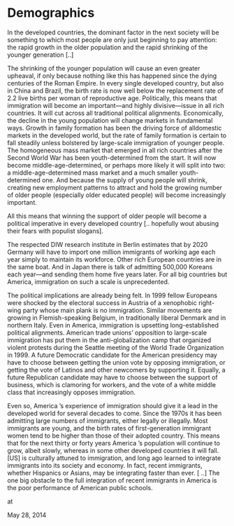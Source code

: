 # Demographics
In the developed countries, the dominant factor in the next society will be something to which most people are only just beginning to pay attention: the rapid growth in the older population and the rapid shrinking of the younger generation [..]

The shrinking of the younger population will cause an even greater upheaval, if only because nothing like this has happened since the dying centuries of the Roman Empire. In every single developed country, but also in China and Brazil, the birth rate is now well below the replacement rate of 2.2 live births per woman of reproductive age. Politically, this means that immigration will become an important—and highly divisive—issue in all rich countries. It will cut across all traditional political alignments. Economically, the decline in the young population will change markets in fundamental ways. Growth in family formation has been the driving force of alldomestic markets in the developed world, but the rate of family formation is certain to fall steadily unless bolstered by large-scale immigration of younger people. The homogeneous mass market that emerged in all rich countries after the Second World War has been youth-determined from the start. It will now become middle-age-determined, or perhaps more likely it will split into two: a middle-age-determined mass market and a much smaller youth-determined one. And because the supply of young people will shrink, creating new employment patterns to attract and hold the growing number of older people (especially older educated people) will become increasingly important.

All this means that winning the support of older people will become a political imperative in every developed country [.. hopefully wout abusing their fears with populist slogans]. 

The respected DIW research institute in Berlin estimates that by 2020 Germany will have to import one million immigrants of working age each year simply to maintain its workforce. Other rich European countries are in the same boat. And in Japan there is talk of admitting 500,000 Koreans each year—and sending them home five years later. For all big countries but America, immigration on such a scale is unprecedented.

The political implications are already being felt. In 1999 fellow Europeans were shocked by the electoral success in Austria of a xenophobic right-wing party whose main plank is no immigration. Similar movements are growing in Flemish-speaking Belgium, in traditionally liberal Denmark and in northern Italy. Even in America, immigration is upsetting long-established political alignments. American trade unions’ opposition to large-scale immigration has put them in the anti-globalization camp that organized violent protests during the Seattle meeting of the World Trade Organization in 1999. A future Democratic candidate for the American presidency may have to choose between getting the union vote by opposing immigration, or getting the vote of Latinos and other newcomers by supporting it. Equally, a future Republican candidate may have to choose between the support of business, which is clamoring for workers, and the vote of a white middle class that increasingly opposes immigration.

Even so, America ’s experience of immigration should give it a lead in the developed world for several decades to come. Since the 1970s it has been admitting large numbers of immigrants, either legally or illegally. Most immigrants are young, and the birth rates of first-generation immigrant women tend to be higher than those of their adopted country. This means that for the next thirty or forty years America ’s population will continue to grow, albeit slowly, whereas in some other developed countries it will fall. [US]  is culturally attuned to immigration, and long ago learned to integrate immigrants into its society and economy. In fact, recent immigrants, whether Hispanics or Asians, may be integrating faster than ever. [ ..] The one big obstacle to the full integration of recent immigrants in America is the poor performance of American public schools. 








at

May 28, 2014















